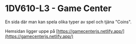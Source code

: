 # 1DV610-L3 - Game Center

En sida där man kan spela olika typer av spel och tjäna "Coins".

Hemsidan ligger uppe på
[https://gamecenterjs.netlify.app/](https://gamecenterjs.netlify.app/)